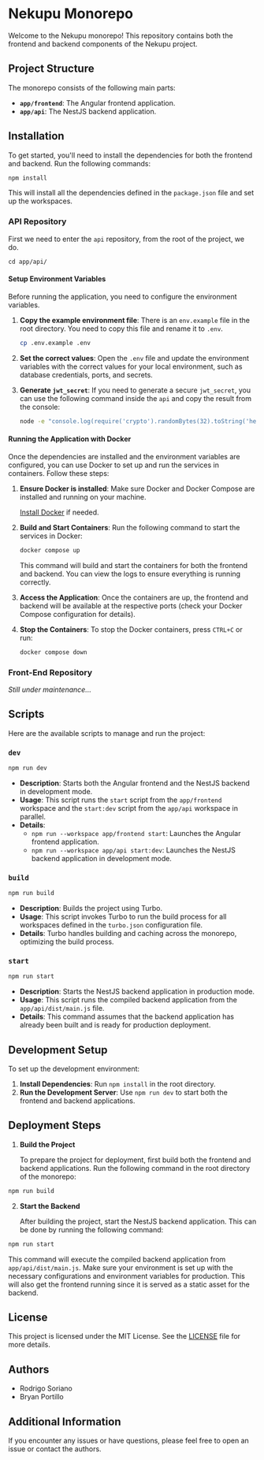 # Nekupu Monorepo

Welcome to the Nekupu monorepo! This repository contains both the frontend and backend components of the Nekupu project.

## Project Structure

The monorepo consists of the following main parts:

- **`app/frontend`**: The Angular frontend application.
- **`app/api`**: The NestJS backend application.

## Installation

To get started, you'll need to install the dependencies for both the frontend and backend. Run the following commands:

```bash
npm install
```

This will install all the dependencies defined in the `package.json` file and set up the workspaces.

### API Repository

First we need to enter the `api` repository, from the root of the project, we do.

```
cd app/api/

```

#### Setup Environment Variables

Before running the application, you need to configure the environment variables.

1. **Copy the example environment file**: There is an `env.example` file in the root directory. You need to copy this file and rename it to `.env`.

   ```bash
   cp .env.example .env
   ```

2. **Set the correct values**: Open the `.env` file and update the environment variables with the correct values for your local environment, such as database credentials, ports, and secrets.

3. **Generate `jwt_secret`**: If you need to generate a secure `jwt_secret`, you can use the following command inside the `api` and copy the result from the console:

   ```bash
   node -e "console.log(require('crypto').randomBytes(32).toString('hex'))"
   ```

#### Running the Application with Docker

Once the dependencies are installed and the environment variables are configured, you can use Docker to set up and run the services in containers. Follow these steps:

1. **Ensure Docker is installed**: Make sure Docker and Docker Compose are installed and running on your machine.

   [Install Docker](https://docs.docker.com/get-docker/) if needed.

2. **Build and Start Containers**: Run the following command to start the services in Docker:

   ```bash
   docker compose up
   ```

   This command will build and start the containers for both the frontend and backend. You can view the logs to ensure everything is running correctly.

3. **Access the Application**: Once the containers are up, the frontend and backend will be available at the respective ports (check your Docker Compose configuration for details).

4. **Stop the Containers**: To stop the Docker containers, press `CTRL+C` or run:

   ```bash
   docker compose down
   ```

### Front-End Repository

_Still under maintenance..._

## Scripts

Here are the available scripts to manage and run the project:

### `dev`

```bash
npm run dev
```

- **Description**: Starts both the Angular frontend and the NestJS backend in development mode.
- **Usage**: This script runs the `start` script from the `app/frontend` workspace and the `start:dev` script from the `app/api` workspace in parallel.
- **Details**:
  - `npm run --workspace app/frontend start`: Launches the Angular frontend application.
  - `npm run --workspace app/api start:dev`: Launches the NestJS backend application in development mode.

### `build`

```bash
npm run build
```

- **Description**: Builds the project using Turbo.
- **Usage**: This script invokes Turbo to run the build process for all workspaces defined in the `turbo.json` configuration file.
- **Details**: Turbo handles building and caching across the monorepo, optimizing the build process.

### `start`

```bash
npm run start
```

- **Description**: Starts the NestJS backend application in production mode.
- **Usage**: This script runs the compiled backend application from the `app/api/dist/main.js` file.
- **Details**: This command assumes that the backend application has already been built and is ready for production deployment.

## Development Setup

To set up the development environment:

1. **Install Dependencies**: Run `npm install` in the root directory.
2. **Run the Development Server**: Use `npm run dev` to start both the frontend and backend applications.

## Deployment Steps

1. **Build the Project**

   To prepare the project for deployment, first build both the frontend and backend applications. Run the following command in the root directory of the monorepo:

```bash
npm run build
```

2. **Start the Backend**

   After building the project, start the NestJS backend application. This can be done by running the following command:

```bash
npm run start
```

This command will execute the compiled backend application from `app/api/dist/main.js`. Make sure your environment is set up with the necessary configurations and environment variables for production. This will also get the frontend running since it is served as a static asset for the backend.

## License

This project is licensed under the MIT License. See the [LICENSE](./LICENSE) file for more details.

## Authors

- Rodrigo Soriano
- Bryan Portillo

## Additional Information

If you encounter any issues or have questions, please feel free to open an issue or contact the authors.
